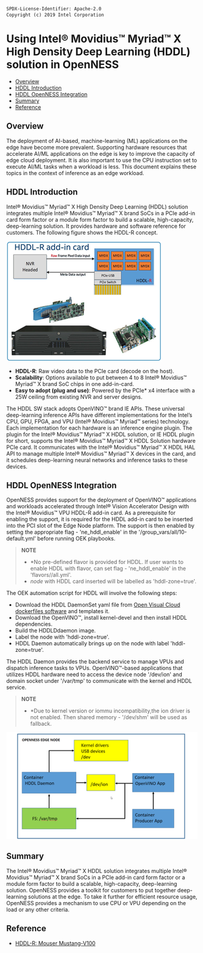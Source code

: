 ```text
SPDX-License-Identifier: Apache-2.0
Copyright (c) 2019 Intel Corporation
```
<!-- omit in toc -->
# Using Intel® Movidius™ Myriad™ X High Density Deep Learning (HDDL) solution in OpenNESS
- [Overview](#overview)
- [HDDL Introduction](#hddl-introduction)
- [HDDL OpenNESS Integration](#hddl-openness-integration)
- [Summary](#summary)
- [Reference](#reference)

## Overview
The deployment of AI-based, machine-learning (ML) applications on the edge have become more prevalent. Supporting hardware resources that accelerate AI/ML applications on the edge is key to improve the capacity of edge cloud deployment. It is also important to use the CPU instruction set to execute AI/ML tasks when a workload is less. This document explains these topics in the context of inference as an edge workload.

## HDDL Introduction
Intel® Movidius™ Myriad™ X High Density Deep Learning (HDDL) solution integrates multiple Intel® Movidius™ Myriad™ X brand SoCs in a PCIe add-in card form factor or a module form factor to build a scalable, high-capacity, deep-learning solution. It provides hardware and software reference for customers. The following figure shows the HDDL-R concept.

![HDDL-R Add-in Card](hddl-images/openness_HDDL.png)

- <b>HDDL-R</b>: Raw video data to the PCIe card (decode on the host).
- <b>Scalability</b>: Options available to put between 4 to 8 Intel® Movidius™ Myriad™ X brand SoC chips in one add-in-card.
- <b>Easy to adopt (plug and use)</b>: Powered by the PCIe\* x4 interface with a 25W ceiling from existing NVR and server designs.

The HDDL SW stack adopts OpenVINO™ brand IE APIs. These universal deep-learning inference APIs have different implementations for the Intel’s CPU, GPU, FPGA, and VPU (Intel® Movidius™ Myriad™ series) technology.
Each implementation for each hardware is an inference engine plugin.
The plugin for the Intel® Movidius™ Myriad™ X HDDL solution, or IE HDDL plugin for short, supports the Intel® Movidius™ Myriad™ X HDDL Solution hardware PCIe card. It communicates with the Intel® Movidius™ Myriad™ X HDDL HAL API to manage multiple Intel® Movidius™ Myriad™ X devices in the card, and it schedules deep-learning neural networks and inference tasks to these devices.

## HDDL OpenNESS Integration
OpenNESS provides support for the deployment of OpenVINO™ applications and workloads accelerated through Intel® Vision Accelerator Design with the Intel® Movidius™ VPU HDDL-R add-in card. As a prerequisite for enabling the support, it is required for the HDDL add-in card to be inserted into the PCI slot of the Edge Node platform. The support is then enabled by setting the appropriate flag - 'ne_hddl_enable' in the '/group_vars/all/10-default.yml' before running OEK playbooks.
> **NOTE** 
> * *No pre-defined flavor is provided for HDDL. If user wants to enable HDDL with flavor, can set flag - 'ne_hddl_enable' in the 'flavors/<flavor-name>/all.yml'.  
> * *node* with HDDL card inserted will be labelled as 'hddl-zone=true'.

The OEK automation script for HDDL will involve the following steps:
- Download the HDDL DaemonSet yaml file from [Open Visual Cloud dockerfiles software](https://github.com/OpenVisualCloud/Dockerfiles) and templates it.
- Download the OpenVINO™, install kernel-devel and then install HDDL dependencies.
- Build the HDDLDdaemon image.
- Label the node with 'hddl-zone=true'.
- HDDL Daemon automatically brings up on the node with label 'hddl-zone=true'.

The HDDL Daemon provides the backend service to manage VPUs and dispatch inference tasks to VPUs. OpenVINO™-based applications that utilizes HDDL hardware need to access the device node '/dev/ion' and domain socket under '/var/tmp' to communicate with the kernel and HDDL service.
> **NOTE**
> * *Due to kernel version or iommu incompatibility,the ion driver is not enabled. Then shared memory - '/dev/shm' will be used as fallback.


![HDDL-Block-Diagram](hddl-images/hddlservice.png)


## Summary
The Intel® Movidius™ Myriad™ X HDDL solution integrates multiple Intel® Movidius™ Myriad™ X brand SoCs in a PCIe add-in card form factor or a module form factor to build a scalable, high-capacity, deep-learning solution. OpenNESS provides a toolkit for customers to put together deep-learning solutions at the edge. To take it further for efficient resource usage, OpenNESS provides a mechanism to use CPU or VPU depending on the load or any other criteria.

## Reference
- [HDDL-R: Mouser Mustang-V100](https://www.mouser.ie/datasheet/2/763/Mustang-V100_brochure-1526472.pdf)
